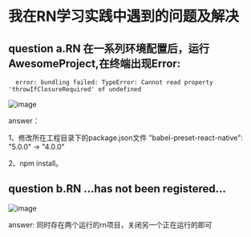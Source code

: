 # 我在RN学习实践中遇到的问题及解决
## question a.RN 在一系列环境配置后，运行AwesomeProject,在终端出现Error:
      
      error: bundling failed: TypeError: Cannot read property 'throwIfClosureRequired' of undefined

![image](https://txy-1256416399.cos.ap-beijing.myqcloud.com/rnerror02.png)

answer：

1、修改所在工程目录下的package.json文件
"babel-preset-react-native": "5.0.0" -> "4.0.0" 

2、npm install。


## question b.RN ...has not been registered...
![image](https://txy-1256416399.cos.ap-beijing.myqcloud.com/rnerror01.png)

answer: 同时存在两个运行的rn项目，关闭另一个正在运行的即可
